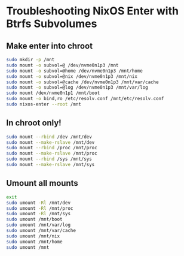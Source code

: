 # Troubleshooting NixOS Enter with Btrfs Subvolumes

## Make enter into chroot

```bash
sudo mkdir -p /mnt
sudo mount -o subvol=@ /dev/nvme0n1p3 /mnt
sudo mount -o subvol=@home /dev/nvme0n1p3 /mnt/home
sudo mount -o subvol=@nix /dev/nvme0n1p3 /mnt/nix
sudo mount -o subvol=@cache /dev/nvme0n1p3 /mnt/var/cache
sudo mount -o subvol=@log /dev/nvme0n1p3 /mnt/var/log
sudo mount /dev/nvme0n1p1 /mnt/boot
sudo mount -o bind,ro /etc/resolv.conf /mnt/etc/resolv.conf
sudo nixos-enter --root /mnt
```

## In chroot only!

```bash
sudo mount --rbind /dev /mnt/dev
sudo mount --make-rslave /mnt/dev
sudo mount --rbind /proc /mnt/proc
sudo mount --make-rslave /mnt/proc
sudo mount --rbind /sys /mnt/sys
sudo mount --make-rslave /mnt/sys
```

## Umount all mounts

```bash
exit
sudo umount -Rl /mnt/dev
sudo umount -Rl /mnt/proc
sudo umount -Rl /mnt/sys
sudo umount /mnt/boot
sudo umount /mnt/var/log
sudo umount /mnt/var/cache
sudo umount /mnt/nix
sudo umount /mnt/home
sudo umount /mnt
```
